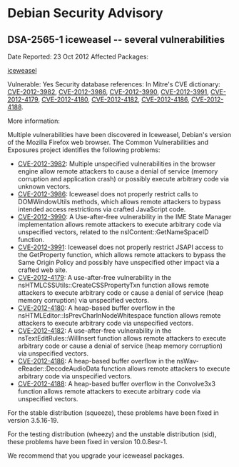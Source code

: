 
Debian Security Advisory
========================


DSA-2565-1 iceweasel -- several vulnerabilities
-----------------------------------------------



Date Reported:
23 Oct 2012
Affected Packages:

[iceweasel](https://packages.debian.org/src:iceweasel)

Vulnerable:
Yes
Security database references:
In Mitre's CVE dictionary: [CVE-2012-3982](https://security-tracker.debian.org/tracker/CVE-2012-3982), [CVE-2012-3986](https://security-tracker.debian.org/tracker/CVE-2012-3986), [CVE-2012-3990](https://security-tracker.debian.org/tracker/CVE-2012-3990), [CVE-2012-3991](https://security-tracker.debian.org/tracker/CVE-2012-3991), [CVE-2012-4179](https://security-tracker.debian.org/tracker/CVE-2012-4179), [CVE-2012-4180](https://security-tracker.debian.org/tracker/CVE-2012-4180), [CVE-2012-4182](https://security-tracker.debian.org/tracker/CVE-2012-4182), [CVE-2012-4186](https://security-tracker.debian.org/tracker/CVE-2012-4186), [CVE-2012-4188](https://security-tracker.debian.org/tracker/CVE-2012-4188).  

More information:

Multiple vulnerabilities have been discovered in Iceweasel, Debian's
version of the Mozilla Firefox web browser. The Common
Vulnerabilities and Exposures project identifies the following
problems:


* [CVE-2012-3982](https://security-tracker.debian.org/tracker/CVE-2012-3982):
 Multiple unspecified vulnerabilities in the browser engine
 allow remote attackers to cause a denial of service (memory
 corruption and application crash) or possibly execute
 arbitrary code via unknown vectors.
* [CVE-2012-3986](https://security-tracker.debian.org/tracker/CVE-2012-3986):
 Iceweasel does not properly restrict calls to DOMWindowUtils
 methods, which allows remote attackers to bypass intended
 access restrictions via crafted JavaScript code.
* [CVE-2012-3990](https://security-tracker.debian.org/tracker/CVE-2012-3990):
 A Use-after-free vulnerability in the IME State Manager
 implementation allows remote attackers to execute arbitrary
 code via unspecified vectors, related to the
 nsIContent::GetNameSpaceID function.
* [CVE-2012-3991](https://security-tracker.debian.org/tracker/CVE-2012-3991):
 Iceweasel does not properly restrict JSAPI access to the
 GetProperty function, which allows remote attackers to bypass
 the Same Origin Policy and possibly have unspecified other
 impact via a crafted web site.
* [CVE-2012-4179](https://security-tracker.debian.org/tracker/CVE-2012-4179):
 A use-after-free vulnerability in the
 nsHTMLCSSUtils::CreateCSSPropertyTxn function allows remote
 attackers to execute arbitrary code or cause a denial of
 service (heap memory corruption) via unspecified vectors.
* [CVE-2012-4180](https://security-tracker.debian.org/tracker/CVE-2012-4180):
 A heap-based buffer overflow in the
 nsHTMLEditor::IsPrevCharInNodeWhitespace function allows
 remote attackers to execute arbitrary code via unspecified
 vectors.
* [CVE-2012-4182](https://security-tracker.debian.org/tracker/CVE-2012-4182):
 A use-after-free vulnerability in the
 nsTextEditRules::WillInsert function allows remote attackers
 to execute arbitrary code or cause a denial of service (heap
 memory corruption) via unspecified vectors.
* [CVE-2012-4186](https://security-tracker.debian.org/tracker/CVE-2012-4186):
 A heap-based buffer overflow in the
 nsWav-eReader::DecodeAudioData function allows remote attackers
 to execute arbitrary code via unspecified vectors.
* [CVE-2012-4188](https://security-tracker.debian.org/tracker/CVE-2012-4188):
 A heap-based buffer overflow in the Convolve3x3 function
 allows remote attackers to execute arbitrary code via
 unspecified vectors.


For the stable distribution (squeeze), these problems have been fixed
in version 3.5.16-19.


For the testing distribution (wheezy) and the unstable distribution
(sid), these problems have been fixed in version 10.0.8esr-1.


We recommend that you upgrade your iceweasel packages.





